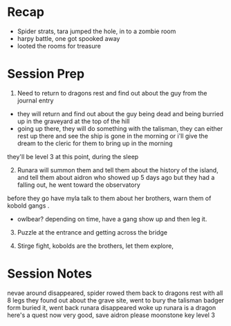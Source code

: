 # Recap

- Spider strats, tara jumped the hole, in to a zombie room
- harpy battle, one got spooked away
- looted the rooms for treasure

# Session Prep

1. Need to return to dragons rest and find out about the guy from the journal entry

- they will return and find out about the guy being dead and being burried up in the graveyard at the top of the hill
- going up there, they will do something with the talisman, they can either rest up there and see the ship is gone in the morning or i'll give the dream to the cleric for them to bring up in the morning

they'll be level 3 at this point, during the sleep

2. Runara will summon them and tell them about the history of the island, and tell them about aidron who showed up 5 days ago but they had a falling out, he went toward the observatory

before they go have myla talk to them about her brothers, warn them of kobold gangs .
 - owlbear? depending on time, have a gang show up and then leg it.

3. Puzzle at the entrance and getting across the bridge

4. Stirge fight, kobolds are the brothers, let them explore,


# Session Notes

nevae around disappeared,
spider rowed them back to dragons rest with all 8 legs
they found out about the grave site, went to bury the talisman
badger form buried it, went back 
runara disappeared 
woke up
runara is a dragon
here's a quest now very good, save aidron please
moonstone key
level 3